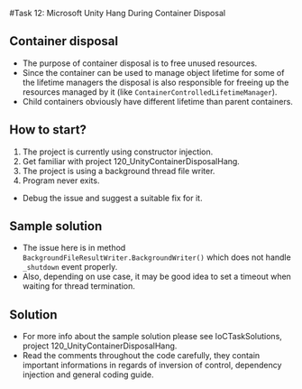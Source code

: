 #Task 12: Microsoft Unity Hang During Container Disposal

## Container disposal

* The purpose of container disposal is to free unused resources.
* Since the container can be used to manage object lifetime for some of the
  lifetime managers the disposal is also responsible for freeing up the
  resources managed by it (like ```ContainerControlledLifetimeManager```).
* Child containers obviously have different lifetime than parent containers.

## How to start?

1. The project is currently using constructor injection.
2. Get familiar with project 120_UnityContainerDisposalHang.
3. The project is using a background thread file writer.
4. Program never exits.
  * Debug the issue and suggest a suitable fix for it.

## Sample solution

* The issue here is in method ```BackgroundFileResultWriter.BackgroundWriter()```
  which does not handle ```_shutdown``` event properly.
* Also, depending on use case, it may be good idea to set a timeout when 
  waiting for thread termination.

## Solution

* For more info about the sample solution please see IoCTaskSolutions, project
  120_UnityContainerDisposalHang.
* Read the comments throughout the code carefully, they contain important 
  informations in regards of inversion of control, dependency injection and 
  general coding guide.
